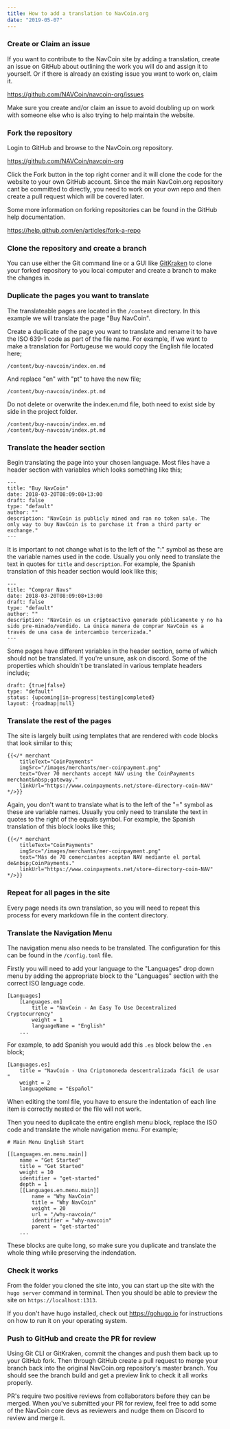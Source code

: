 ```yaml
---
title: How to add a translation to NavCoin.org
date: "2019-05-07"
---
```


### Create or Claim an issue
If you want to contribute to the NavCoin site by adding a translation, create an issue on GitHub about outlining the work you will do and assign it to yourself. Or if there is already an existing issue you want to work on, claim it.

https://github.com/NAVCoin/navcoin-org/issues

Make sure you create and/or claim an issue to avoid doubling up on work with someone else who is also trying to help maintain the website.

### Fork the repository

Login to GitHub and browse to the NavCoin.org repository.

https://github.com/NAVCoin/navcoin-org

Click the Fork button in the top right corner and it will clone the code for the website to your own GitHub account. Since the main NavCoin.org repository cant be committed to directly, you need to work on your own repo and then create a pull request which will be covered later.

Some more information on forking repositories can be found in the GitHub help documentation.

https://help.github.com/en/articles/fork-a-repo

### Clone the repository and create a branch

You can use either the Git command line or a GUI like [GitKraken](https://www.gitkraken.com) to clone your forked repository to you local computer and create a branch to make the changes in.


### Duplicate the pages you want to translate

The translateable pages are located in the `/content` directory. In this example we will translate the page "Buy NavCoin".

Create a duplicate of the page you want to translate and rename it to have the ISO 639-1 code as part of the file name. For example, if we want to make a translation for Portugeuse we would copy the English file located here;

`/content/buy-navcoin/index.en.md`

And replace "en" with "pt" to have the new file;

`/content/buy-navcoin/index.pt.md`

Do not delete or overwrite the index.en.md file, both need to exist side by side in the project folder.

```
/content/buy-navcoin/index.en.md
/content/buy-navcoin/index.pt.md
```

### Translate the header section

Begin translating the page into your chosen language. Most files have a header section with variables which looks something like this;

```
---
title: "Buy NavCoin"
date: 2018-03-20T08:09:08+13:00
draft: false
type: "default"
author: ""
description: "NavCoin is publicly mined and ran no token sale. The only way to buy NavCoin is to purchase it from a third party or exchange."
---
```

It is important to not change what is to the left of the ":" symbol as these are the variable names used in the code. Usually you only need to translate the text in quotes for `title` and `description`. For example, the Spanish translation of this header section would look like this;

```
---
title: "Comprar Navs"
date: 2018-03-20T08:09:08+13:00
draft: false
type: "default"
author: ""
description: "NavCoin es un criptoactivo generado públicamente y no ha sido pre-minado/vendido. La única manera de comprar NavCoin es a través de una casa de intercambio tercerizada."
---
```

Some pages have different variables in the header section, some of which should not be translated. If you're unsure, ask on discord. Some of the properties which shouldn't be translated in various template headers include;

```
draft: {true|false}
type: "default"
status: {upcoming|in-progress|testing|completed}
layout: {roadmap|null}
```

### Translate the rest of the pages

The site is largely built using templates that are rendered with code blocks that look similar to this;

```
{{</* merchant
    titleText="CoinPayments"
    imgSrc="/images/merchants/mer-coinpayment.png"
    text="Over 70 merchants accept NAV using the CoinPayments merchant&nbsp;gateway."
    linkUrl="https://www.coinpayments.net/store-directory-coin-NAV"
*/>}}
```

Again, you don't want to translate what is to the left of the "=" symbol as these are variable names. Usually you only need to translate the text in quotes to the right of the equals symbol. For example, the Spanish translation of this block looks like this;

```
{{</* merchant
    titleText="CoinPayments"
    imgSrc="/images/merchants/mer-coinpayment.png"
    text="Más de 70 comerciantes aceptan NAV mediante el portal de&nbsp;CoinPayments."
    linkUrl="https://www.coinpayments.net/store-directory-coin-NAV"
*/>}}
```

### Repeat for all pages in the site

Every page needs its own translation, so you will need to repeat this process for every markdown file in the content directory.

### Translate the Navigation Menu

The navigation menu also needs to be translated. The configuration for this can be found in the `/config.toml` file.

Firstly you will need to add your language to the "Languages" drop down menu by adding the appropriate block to the "Languages" section with the correct ISO language code.

```
[Languages]
    [Languages.en]
        title = "NavCoin - An Easy To Use Decentralized Cryptocurrency"
        weight = 1
        languageName = "English"
    ...
```
For example, to add Spanish you would add this `.es` block below the `.en` block;
```
[Languages.es]
    title = "NavCoin - Una Criptomoneda descentralizada fácil de usar "
    weight = 2
    languageName = "Español"
```
When editing the toml file, you have to ensure the indentation of each line item is correctly nested or the file will not work.

Then you need to duplicate the entire english menu block, replace the ISO code and translate the whole navigation menu. For example;

```
# Main Menu English Start

[[Languages.en.menu.main]]
    name = "Get Started"
    title = "Get Started"
    weight = 10
    identifier = "get-started"
    depth = 1
    [[Languages.en.menu.main]]
        name = "Why NavCoin"
        title = "Why NavCoin"
        weight = 20
        url = "/why-navcoin/"
        identifier = "why-navcoin"
        parent = "get-started"
    ...
```
These blocks are quite long, so make sure you duplicate and translate the whole thing while preserving the indendation.

### Check it works

From the folder you cloned the site into, you can start up the site with the `hugo server` command in terminal. Then you should be able to preview the site on `https://localhost:1313`.

If you don't have hugo installed, check out https://gohugo.io for instructions on how to run it on your operating system.

### Push to GitHub and create the PR for review

Using Git CLI or GitKraken, commit the changes and push them back up to your GitHub fork. Then through GitHub create a pull request to merge your branch back into the original NavCoin.org repository's master branch. You should see the branch build and get a preview link to check it all works properly.

PR's require two positive reviews from collaborators before they can be merged. When you've submitted your PR for review, feel free to add some of the NavCoin core devs as reviewers and nudge them on Discord to review and merge it.
